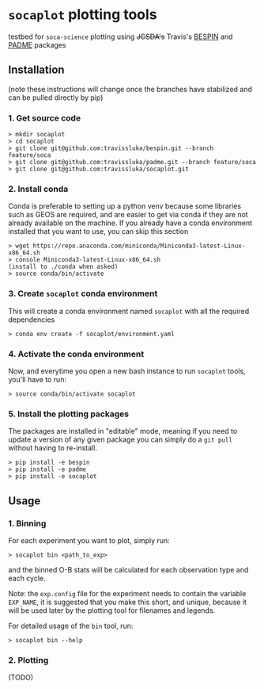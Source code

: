 # `socaplot` plotting tools
testbed for `soca-science` plotting using ~~JCSDA's~~ Travis's [BESPIN](https://github.com/travissluka/bespin) and [PADME](https://github.com/travisslukla/padme) packages

## Installation

(note these instructions will change once the branches have stabilized and can be pulled directly by pip)

### 1. Get source code

``` console
> mkdir socaplot
> cd socaplot
> git clone git@github.com:travissluka/bespin.git --branch feature/soca
> git clone git@github.com:travissluka/padme.git --branch feature/soca
> git clone git@github.com:travissluka/socaplot.git
```

### 2. Install conda

Conda is preferable to setting up a python venv because some libraries such as GEOS are required, and are easier to get via conda if they are not already available on the machine. If you already have a conda environment installed that you want to use, you can skip this section

```console
> wget https://repo.anaconda.com/miniconda/Miniconda3-latest-Linux-x86_64.sh
> console Miniconda3-latest-Linux-x86_64.sh
(install to ./conda when asked)
> source conda/bin/activate
```

### 3. Create `socaplot` conda environment

This will create a conda environment named `socaplot` with all the required dependencies

```console
> conda env create -f socaplot/environment.yaml
```

### 4. Activate the conda environment

Now, and everytime you open a new bash instance to run `socaplot` tools, you'll have to run:

```console
> source conda/bin/activate socaplot
```

### 5. Install the plotting packages

The packages are installed in "editable" mode, meaning if you need to update a version of any given package you can simply do a `git pull` without having to re-install.

```console
> pip install -e bespin
> pip install -e padme
> pip install -e socaplot
```

## Usage

### 1. Binning

For each experiment you want to plot, simply run:

```console
> socaplot bin <path_to_exp>
```

and the binned O-B stats will be calculated for each observation type and each cycle.

Note: the `exp.config` file for the experiment needs to contain the variable `EXP_NAME`, it is suggested that you make this short, and unique, because it will be used later by the plotting tool for filenames and legends.

For detailed usage of the `bin` tool, run:

```console
> socaplot bin --help
```

### 2. Plotting

(TODO)